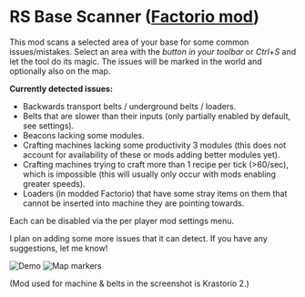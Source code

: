 # RS Base Scanner ([Factorio mod](https://mods.factorio.com/mod/rs-base-scanner))

This mod scans a selected area of your base for some common issues/mistakes. Select an area with the *button in your toolbar* or *Ctrl+S* and let the tool do its magic. The issues will be marked in the world and optionally also on the map.

**Currently detected issues:**

- Backwards transport belts / underground belts / loaders.
- Belts that are slower than their inputs (only partially enabled by default, see settings).
- Beacons lacking some modules.
- Crafting machines lacking some productivity 3 modules (this does not account for availability of these or mods adding better modules yet).
- Crafting machines trying to craft more than 1 recipe per tick (>60/sec), which is impossible (this will usually only occur with mods enabling greater speeds).
- Loaders (in modded Factorio) that have some stray items on them that cannot be inserted into machine they are pointing towards.

Each can be disabled via the per player mod settings menu.

I plan on adding some more issues that it can detect. If you have any suggestions, let me know!

![Demo](https://assets-mod.factorio.com/assets/41f5e6626ea708fa7b6906d1245a398928defae2.png)
![Map markers](https://assets-mod.factorio.com/assets/a52eb0b17450aff8666697fc0cc8b0e9d4b03b0a.png)

(Mod used for machine & belts in the screenshot is Krastorio 2.)
